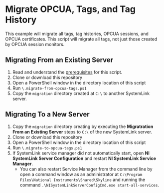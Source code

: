# Migrate OPCUA, Tags, and Tag History
This example will migrate all tags, tag histories, OPCUA sessions, and OPCUA certificates. This script will migrate all tags, not just those created by OPCUA session monitors. 

## Migrating From an Existing Server
1. Read and understand the [prerequisites](https://github.com/prestwick/systemlink-migration-sandbox/blob/master/README.md#Prerequisites) for this script. 
2. Clone or download this repository
3. Open a PowerShell window in the directory location of this script
4. Run `\.migrate-from-opcua-tags.ps1`
5. Copy the `migration` directory created at `C:\` to another SystemLink server. 

## Migrating To a New Server
1. Copy the `migration` directory creating by executing the **Migratration From an Existing Server** steps to `C:\` of the new SystemLink server. 
2. Clone or download this repository
3. Open a PowerShell window in the directory location of this script
4. Run `\.migrate-to-opcua-tags.ps1`
5. If SystemLink service manager did not automatically start, open **NI SystemLink Server Configuration** and restart **NI SystemLink Service Manager**. 
    - You can also restart Service Manager from the command line by open a command window as an administrator at `C:\Program Files\National Instruments\Shared\Skyline` and running the command `.\NISystemLinkServerConfigCmd.exe start-all-services`. 
